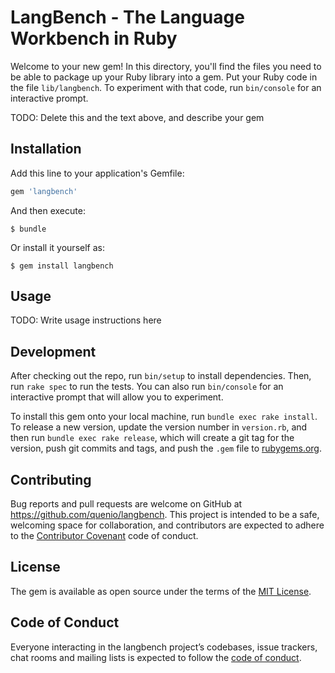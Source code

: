 # LangBench - The Language Workbench in Ruby

Welcome to your new gem!
In this directory, you'll find the files you need to be able to package up your Ruby library into a gem.
Put your Ruby code in the file `lib/langbench`.
To experiment with that code, run `bin/console` for an interactive prompt.

TODO: Delete this and the text above, and describe your gem

## Installation

Add this line to your application's Gemfile:

```ruby
gem 'langbench'
```

And then execute:

    $ bundle

Or install it yourself as:

    $ gem install langbench

## Usage

TODO: Write usage instructions here

## Development

After checking out the repo, run `bin/setup` to install dependencies. Then, run `rake spec` to run the tests. You can also run `bin/console` for an interactive prompt that will allow you to experiment.

To install this gem onto your local machine, run `bundle exec rake install`. To release a new version, update the version number in `version.rb`, and then run `bundle exec rake release`, which will create a git tag for the version, push git commits and tags, and push the `.gem` file to [rubygems.org](https://rubygems.org).

## Contributing

Bug reports and pull requests are welcome on GitHub at https://github.com/quenio/langbench.
This project is intended to be a safe, welcoming space for collaboration, and contributors are expected to adhere to the [Contributor Covenant](http://contributor-covenant.org) code of conduct.

## License

The gem is available as open source under the terms of the [MIT License](https://opensource.org/licenses/MIT).

## Code of Conduct

Everyone interacting in the langbench project’s codebases, issue trackers, chat rooms and mailing lists is expected to follow the [code of conduct](https://github.com/quenio/langbench/blob/master/CODE_OF_CONDUCT.md).
